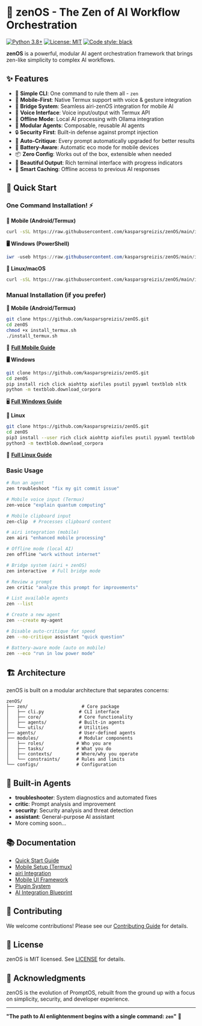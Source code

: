 # 🧘 zenOS - The Zen of AI Workflow Orchestration

[![Python 3.8+](https://img.shields.io/badge/python-3.8+-blue.svg)](https://www.python.org/downloads/)
[![License: MIT](https://img.shields.io/badge/License-MIT-yellow.svg)](https://opensource.org/licenses/MIT)
[![Code style: black](https://img.shields.io/badge/code%20style-black-000000.svg)](https://github.com/psf/black)

**zenOS** is a powerful, modular AI agent orchestration framework that brings zen-like simplicity to complex AI workflows.

## ✨ Features

- 🚀 **Simple CLI**: One command to rule them all - `zen`
- 📱 **Mobile-First**: Native Termux support with voice & gesture integration
- 🌉 **Bridge System**: Seamless airi-zenOS integration for mobile AI
- 🎤 **Voice Interface**: Voice input/output with Termux API
- 🔋 **Offline Mode**: Local AI processing with Ollama integration
- 🤖 **Modular Agents**: Composable, reusable AI agents
- 🔒 **Security First**: Built-in defense against prompt injection
- 🎯 **Auto-Critique**: Every prompt automatically upgraded for better results
- 🔋 **Battery-Aware**: Automatic eco mode for mobile devices
- 📦 **Zero Config**: Works out of the box, extensible when needed
- 🌈 **Beautiful Output**: Rich terminal interface with progress indicators
- 💾 **Smart Caching**: Offline access to previous AI responses

## 🚀 Quick Start

### One Command Installation! ⚡

**📱 Mobile (Android/Termux)**
```bash
curl -sSL https://raw.githubusercontent.com/kasparsgreizis/zenOS/main/install.sh | bash
```

**🖥️ Windows (PowerShell)**
```powershell
iwr -useb https://raw.githubusercontent.com/kasparsgreizis/zenOS/main/install.ps1 | iex
```

**🐧 Linux/macOS**
```bash
curl -sSL https://raw.githubusercontent.com/kasparsgreizis/zenOS/main/install.sh | bash
```

### Manual Installation (if you prefer)

**📱 Mobile (Android/Termux)**
```bash
git clone https://github.com/kasparsgreizis/zenOS.git
cd zenOS
chmod +x install_termux.sh
./install_termux.sh
```
📱 **[Full Mobile Guide](QUICKSTART_MOBILE.md)**

**🖥️ Windows**
```bash
git clone https://github.com/kasparsgreizis/zenOS.git
cd zenOS
pip install rich click aiohttp aiofiles psutil pyyaml textblob nltk
python -m textblob.download_corpora
```
🖥️ **[Full Windows Guide](QUICKSTART_WINDOWS.md)**

**🐧 Linux**
```bash
git clone https://github.com/kasparsgreizis/zenOS.git
cd zenOS
pip3 install --user rich click aiohttp aiofiles psutil pyyaml textblob nltk
python3 -m textblob.download_corpora
```
🐧 **[Full Linux Guide](QUICKSTART_LINUX.md)**

### Basic Usage

```bash
# Run an agent
zen troubleshoot "fix my git commit issue"

# Mobile voice input (Termux)
zen-voice "explain quantum computing"

# Mobile clipboard input
zen-clip  # Processes clipboard content

# airi integration (mobile)
zen airi "enhanced mobile processing"

# Offline mode (local AI)
zen offline "work without internet"

# Bridge system (airi + zenOS)
zen interactive  # Full bridge mode

# Review a prompt
zen critic "analyze this prompt for improvements"

# List available agents
zen --list

# Create a new agent
zen --create my-agent

# Disable auto-critique for speed
zen --no-critique assistant "quick question"

# Battery-aware mode (auto on mobile)
zen --eco "run in low power mode"
```

## 🏗️ Architecture

zenOS is built on a modular architecture that separates concerns:

```
zenOS/
├── zen/                    # Core package
│   ├── cli.py             # CLI interface
│   ├── core/              # Core functionality
│   ├── agents/            # Built-in agents
│   └── utils/             # Utilities
├── agents/                # User-defined agents
├── modules/               # Modular components
│   ├── roles/            # Who you are
│   ├── tasks/            # What you do
│   ├── contexts/         # Where/why you operate
│   └── constraints/      # Rules and limits
└── configs/              # Configuration
```

## 🤖 Built-in Agents

- **troubleshooter**: System diagnostics and automated fixes
- **critic**: Prompt analysis and improvement
- **security**: Security analysis and threat detection
- **assistant**: General-purpose AI assistant
- More coming soon...

## 📚 Documentation

- [Quick Start Guide](QUICKSTART.md)
- [Mobile Setup (Termux)](QUICKSTART_TERMUX.md)
- [airi Integration](docs/AIRI_INTEGRATION.md)
- [Mobile UI Framework](MOBILE_UI_FRAMEWORK.md)
- [Plugin System](PLUGIN_SYSTEM_SPECIFICATION.md)
- [AI Integration Blueprint](AI_INTEGRATION_BLUEPRINT.md)

## 🤝 Contributing

We welcome contributions! Please see our [Contributing Guide](CONTRIBUTING.md) for details.

## 📄 License

zenOS is MIT licensed. See [LICENSE](LICENSE) for details.

## 🙏 Acknowledgments

zenOS is the evolution of PromptOS, rebuilt from the ground up with a focus on simplicity, security, and developer experience.

---

**"The path to AI enlightenment begins with a single command: `zen`"** 🧘
